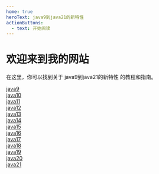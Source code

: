 ```yaml
---
home: true
heroText: java9到java21的新特性
actionButtons:
  - text: 开始阅读
---
```


# 欢迎来到我的网站

在这里，你可以找到关于 java9到java21的新特性 的教程和指南。

[java9](/java/java9)  \
[java10](/java/java10)  \
[java11](/java/java11)  \
[java12](/java/java12)  \
[java13](/java/java13)  \
[java14](/java/java14)  \
[java15](/java/java15)  \
[java16](/java/java16)  \
[java17](/java/java17)  \
[java18](/java/java18)  \
[java19](/java/java19)  \
[java20](/java/java20)  \
[java21](/java/java21)  



